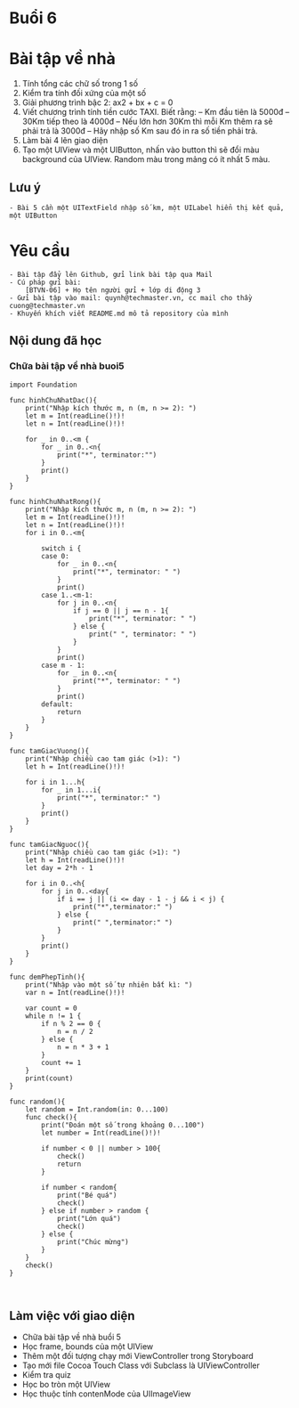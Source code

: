 # Buổi 6

# Bài tập về nhà
1. Tính tổng các chữ số trong 1 số
2. Kiểm tra tính đối xứng của một số
3. Giải phương trình bậc 2: ax2 + bx + c = 0
4. Viết chương trình tính tiền cước TAXI. Biết rằng:
– Km đầu tiên là 5000đ
– 30Km tiếp theo là 4000đ
– Nếu lớn hơn 30Km thì mỗi Km thêm ra sẽ phải trả là 3000đ
– Hãy nhập số Km sau đó in ra số tiền phải trả.
5. Làm bài 4 lên giao diện
6. Tạo một UIView và một UIButton, nhấn vào button thì sẽ đổi màu background của UIView. Random màu trong mảng có ít nhất 5 màu. 
    
## Lưu ý
    - Bài 5 cần một UITextField nhập số km, một UILabel hiển thị kết quả, một UIButton

# Yêu cầu
    - Bài tập đẩy lên Github, gửi link bài tập qua Mail
    - Cú pháp gửi bài:
        [BTVN-06] + Họ tên người gửi + lớp di động 3
    - Gửi bài tập vào mail: quynh@techmaster.vn, cc mail cho thầy cuong@techmaster.vn
    - Khuyến khích viết README.md mô tả repository của mình

## Nội dung đã học

### Chữa bài tập về nhà buoi5

```
import Foundation

func hinhChuNhatDac(){
    print("Nhập kích thước m, n (m, n >= 2): ")
    let m = Int(readLine()!)!
    let n = Int(readLine()!)!
    
    for _ in 0..<m {
        for _ in 0..<n{
            print("*", terminator:"")
        }
        print()
    }
}

func hinhChuNhatRong(){
    print("Nhập kích thước m, n (m, n >= 2): ")
    let m = Int(readLine()!)!
    let n = Int(readLine()!)!
    for i in 0..<m{
        
        switch i {
        case 0:
            for _ in 0..<n{
                print("*", terminator: " ")
            }
            print()
        case 1..<m-1:
            for j in 0..<n{
                if j == 0 || j == n - 1{
                    print("*", terminator: " ")
                } else {
                    print(" ", terminator: " ")
                }
            }
            print()
        case m - 1:
            for _ in 0..<n{
                print("*", terminator: " ")
            }
            print()
        default:
            return
        }
    }
}

func tamGiacVuong(){
    print("Nhập chiều cao tam giác (>1): ")
    let h = Int(readLine()!)!
    
    for i in 1...h{
        for _ in 1...i{
            print("*", terminator:" ")
        }
        print()
    }
}

func tamGiacNguoc(){
    print("Nhập chiều cao tam giác (>1): ")
    let h = Int(readLine()!)!
    let day = 2*h - 1
    
    for i in 0..<h{
        for j in 0..<day{
            if i == j || (i <= day - 1 - j && i < j) {
                print("*",terminator:" ")
            } else {
                print(" ",terminator:" ")
            }
        }
        print()
    }
}

func demPhepTinh(){
    print("Nhập vào một số tự nhiên bất kì: ")
    var n = Int(readLine()!)!
    
    var count = 0
    while n != 1 {
        if n % 2 == 0 {
            n = n / 2
        } else {
            n = n * 3 + 1
        }
        count += 1
    }
    print(count)
}

func random(){
    let random = Int.random(in: 0...100)
    func check(){
        print("Đoán một số trong khoảng 0...100")
        let number = Int(readLine()!)!
        
        if number < 0 || number > 100{
            check()
            return
        }
        
        if number < random{
            print("Bé quá")
            check()
        } else if number > random {
            print("Lớn quá")
            check()
        } else {
            print("Chúc mừng")
        }
    }
    check()
}



```
## Làm việc với giao diện

- Chữa bài tập về nhà buổi 5
- Học frame, bounds của một UIView
- Thêm một đối tượng chạy mới ViewController trong Storyboard
- Tạo mới file Cocoa Touch Class với Subclass là UIViewController
- Kiểm tra quiz
- Học bo tròn một UIView
- Học thuộc tính contenMode của UIImageView

